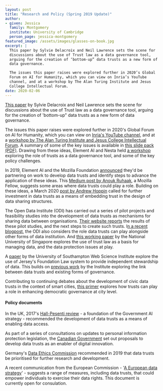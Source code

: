 ```yaml
---
layout: post
title: "Research and Policy (Spring 2019 Update)"
author:
- given: Jessica
  family: Montgomery
  institute: University of Cambridge
  person_page: jessica-montgomery
featured_image: /assets/images/glasses-on-book.jpg
excerpt: |
  This paper by Sylvie Delacroix and Neil Lawrence sets the scene for
  discussions about the use of Trust law as a data governance tool,
  arguing for the creation of ‘bottom-up” data trusts as a new form of
  data governance.

  The issues this paper raises were explored further in 2020’s Global
  Forum on AI for Humanity, which you can view on Inria’s YouTube
  channel, and at a workshop by The Alan Turing Institute and Jesus
  College Intellectual Forum.
date: 2020-02-06
---
```


[This paper](https://doi.org/10.1093/idpl/ipz014) by Sylvie Delacroix
and Neil Lawrence sets the scene for discussions about the use of Trust
law as a data governance tool, arguing for the creation of 'bottom-up"
data trusts as a new form of data governance.

The issues this paper raises were explored further in 2020's Global
Forum on AI for Humanity, which you can view on [Inria's YouTube
channel](https://www.youtube.com/watch?feature=emb_title&v=pWTQ1ZpyanM),
and at a [workshop by The Alan Turing Institute and Jesus College
Intellectual Forum](/s/23-September-data-trusts-workshop-note.pdf). A
summary of some of the key issues is available in [this slide pack
(PDF)](/s/S-Delacroix-Data-Trusts-March-2020-v1.pdf). Drawing from these
ideas, Element AI and Nesta held [a
workshop](https://hello.elementai.com/rs/024-OAQ-547/images/Data_Trusts_EN_201914.pdf)
exploring the role of trusts as a data governance tool, and some of the
key policy challenges.

In 2019, Element AI and the Mozilla Foundation
[announced](https://www.elementai.com/press-room/element-ai-and-mozilla-foundation-partner-to-build-data-trusts-and-advocate-for-the-ethical-data-governance-of-ai)
they'd be partnering on work to develop data trusts and identify steps
to advance the application of these ideas. This [Medium post by Anouk
Ruhaak](https://medium.com/@anoukruhaak/data-trusts-why-what-and-how-a8b53b53d34),
a Mozilla Fellow, suggests some areas where data trusts could play a
role. Building on these ideas, a March 2020 [post by Andrew
Hoppin](https://medium.com/@ahoppin/trust-not-data-as-the-new-oil-designing-for-data-trusts-2ff128a85528)
called for further investment in data trusts as a means of embedding
trust in the design of data sharing structures.

The Open Data Institute (ODI) has carried out a series of pilot projects
and feasibility studies into the development of data trusts as
mechanisms for sharing data between organisations. [Their website
reports](https://theodi.org/article/odi-data-trusts-report/) the results
of these pilot studies, and the next steps to create such trusts. I[n a
recent
blogpost](https://theodi.org/article/what-do-we-mean-by-data-institutions/),
the ODI also considers the role data trusts can play alongside other
forms of data institution. And [this working
paper](https://papers.ssrn.com/sol3/papers.cfm?abstract_id=3458192) by
the National University of Singapore explores the use of trust law as a
basis for managing data, and the data protection issues at play.

A
[paper](https://cdn.southampton.ac.uk/assets/imported/transforms/content-block/UsefulDownloads_Download/69C60B6AAC8C4404BB179EAFB71942C0/White%20Paper%202.pdf) by
the University of Southampton Web Science Institute explore the use of
Jersey's Foundation Law system to provide independent stewardship of
data. This builds on [previous
work](https://eprints.soton.ac.uk/428276/1/WSI_White_Paper_1.pdf) by the
Institute exploring the link between data trusts and existing forms of
governance.

Contributing to continuing debates about the development of civic data
trusts in the context of smart cities, [this
primer](https://marsdd.gitbook.io/datatrust/) explores how trusts can
play a role in enhancing democratic governance at city level.

#### Policy documents 

In the UK, 2017's [Hall-Pesenti
review](https://www.gov.uk/government/publications/growing-the-artificial-intelligence-industry-in-the-uk) -
a foundation of the Government AI strategy - recommended the development
of data trusts as a means of enabling data access.

As part of a series of consultations on updates to personal information
protection legislation, the [Canadian
Government](https://www.ic.gc.ca/eic/site/062.nsf/eng/h_00107.html) set
out proposals to develop data trusts as an enabler of digital
innovation.

Germany's [Data Ethics
Commission](https://www.bmjv.de/DE/Themen/FokusThemen/Datenethikkommission/Datenethikkommission_EN_node.html)
recommended in 2019 that data trusts be prioritised for further research
and development.

A recent communication from the European Commission - '[A European data
strategy](https://ec.europa.eu/info/sites/info/files/communication-european-strategy-data-19feb2020_en.pdf)' -
suggests a range of measures, including data trusts, that could empower
individuals to exercise their data rights. This document is currently
open for consulation.
